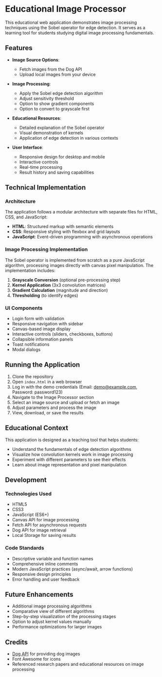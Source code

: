 # Educational Image Processor

This educational web application demonstrates image processing techniques using the Sobel operator for edge detection. It serves as a learning tool for students studying digital image processing fundamentals.

## Features

- **Image Source Options**:
  - Fetch images from the Dog API
  - Upload local images from your device
  
- **Image Processing**:
  - Apply the Sobel edge detection algorithm
  - Adjust sensitivity threshold
  - Option to show gradient components
  - Option to convert to grayscale first
  
- **Educational Resources**:
  - Detailed explanation of the Sobel operator
  - Visual demonstration of kernels
  - Application of edge detection in various contexts
  
- **User Interface**:
  - Responsive design for desktop and mobile
  - Interactive controls
  - Real-time processing
  - Result history and saving capabilities
  
## Technical Implementation

### Architecture

The application follows a modular architecture with separate files for HTML, CSS, and JavaScript:

- **HTML**: Structured markup with semantic elements
- **CSS**: Responsive styling with flexbox and grid layouts
- **JavaScript**: Event-driven programming with asynchronous operations

### Image Processing Implementation

The Sobel operator is implemented from scratch as a pure JavaScript algorithm, processing images directly with canvas pixel manipulation. The implementation includes:

1. **Grayscale Conversion** (optional pre-processing step)
2. **Kernel Application** (3x3 convolution matrices)
3. **Gradient Calculation** (magnitude and direction)
4. **Thresholding** (to identify edges)

### UI Components

- Login form with validation
- Responsive navigation with sidebar
- Canvas-based image display
- Interactive controls (sliders, checkboxes, buttons)
- Collapsible information panels
- Toast notifications
- Modal dialogs

## Running the Application

1. Clone the repository
2. Open `index.html` in a web browser
3. Log in with the demo credentials (Email: demo@example.com, Password: password123)
4. Navigate to the Image Processor section
5. Select an image source and upload or fetch an image
6. Adjust parameters and process the image
7. View, download, or save the results

## Educational Context

This application is designed as a teaching tool that helps students:

- Understand the fundamentals of edge detection algorithms
- Visualize how convolution kernels work in image processing
- Experiment with different parameters to see their effects
- Learn about image representation and pixel manipulation

## Development

### Technologies Used

- HTML5
- CSS3
- JavaScript (ES6+)
- Canvas API for image processing
- Fetch API for asynchronous requests
- Dog API for image retrieval
- Local Storage for saving results

### Code Standards

- Descriptive variable and function names
- Comprehensive inline comments
- Modern JavaScript practices (async/await, arrow functions)
- Responsive design principles
- Error handling and user feedback

## Future Enhancements

- Additional image processing algorithms
- Comparative view of different algorithms
- Step-by-step visualization of the processing stages
- Option to adjust kernel values manually
- Performance optimizations for larger images

## Credits

- [Dog API](https://dog.ceo/dog-api/) for providing dog images
- Font Awesome for icons
- Referenced research papers and educational resources on image processing
